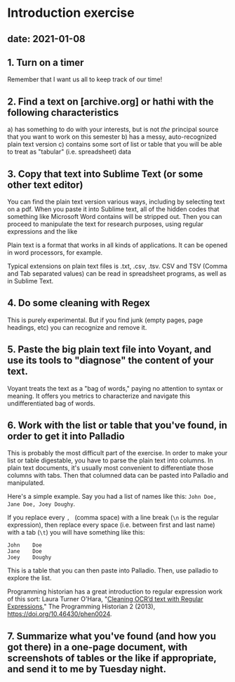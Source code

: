 # Introduction exercise
## date: 2021-01-08

## 1. Turn on a timer

Remember that I want us all to keep track of our time!


## 2. Find a text on [archive.org] or hathi with the following characteristics

a) has something to do with your interests, but is not _the_ principal source that you want to work on this semester 
b) has a messy, auto-recognized plain text version
c) contains some sort of list or table that you will be able to treat as "tabular" (i.e. spreadsheet) data


## 3. Copy that text into Sublime Text (or some other text editor)

You can find the plain text version various ways, including by selecting text on a pdf. When you paste it into Sublime text, all of the hidden codes that something like Microsoft Word contains will be stripped out. Then you can proceed to manipulate the text for research purposes, using regular expressions and the like

Plain text is a format that works in all kinds of applications. It can be opened in word processors, for example.

Typical extensions on plain text files is .txt, .csv, .tsv. CSV and TSV (Comma and Tab separated values) can be read in spreadsheet programs, as well as in Sublime Text.


## 4. Do some cleaning with Regex

This is purely experimental. But if you find junk (empty pages, page headings, etc) you can recognize and remove it.


## 5. Paste the big plain text file into Voyant, and use its tools to "diagnose" the content of your text.

Voyant treats the text as a "bag of words," paying no attention to syntax or meaning. It offers you metrics to characterize and navigate this undifferentiated bag of words.


## 6. Work with the list or table that you've found, in order to get it into Palladio

This is probably the most difficult part of the exercise. In order to make your list or table digestable, you have to parse the plain text into columns. In plain text documents, it's usually most convenient to differentiate those columns with tabs. Then that columned data can be pasted into Palladio and manipulated.

Here's a simple example. Say you had a list of names like this: `John Doe, Jane Doe, Joey Doughy`.

If you replace every `, ` (comma space) with a line break (`\n` is the regular expression), then replace every space (i.e. between first and last name) with a tab (`\t`) you will have something like this:

```
John	Doe
Jane	Doe
Joey	Doughy
```

This is a table that you can then paste into Palladio. Then, use palladio to explore the list.

Programming historian has a great introduction to regular expression work of this sort: Laura Turner O'Hara, "[Cleaning OCR’d text with Regular Expressions](https://programminghistorian.org/en/lessons/cleaning-ocrd-text-with-regular-expressions)," The Programming Historian 2 (2013), https://doi.org/10.46430/phen0024.


## 7. Summarize what you've found (and how you got there) in a one-page document, with screenshots of tables or the like if appropriate, and send it to me by Tuesday night.
